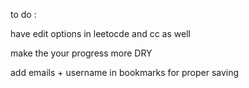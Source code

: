 to do :

have edit options in leetocde and cc as well

make the your progress more DRY

add emails + username in bookmarks for proper saving
